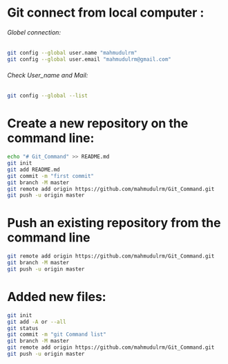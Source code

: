 # Git connect from local computer :
###### Globel connection:
```bash
git config --global user.name "mahmudulrm"
git config --global user.email "mahmudulrm@gmail.com"
```
###### Check User_name and Mail:
```bash
git config --global --list
```

# Create a new repository on the command line:
```bash
echo "# Git_Command" >> README.md
git init
git add README.md
git commit -m "first commit"
git branch -M master
git remote add origin https://github.com/mahmudulrm/Git_Command.git
git push -u origin master
```
# Push an existing repository from the command line

```bash
git remote add origin https://github.com/mahmudulrm/Git_Command.git
git branch -M master
git push -u origin master
```
# Added new files:
```bash
git init
git add -A or --all
git status
git commit -m "git Command list"
git branch -M master
git remote add origin https://github.com/mahmudulrm/Git_Command.git
git push -u origin master
```

